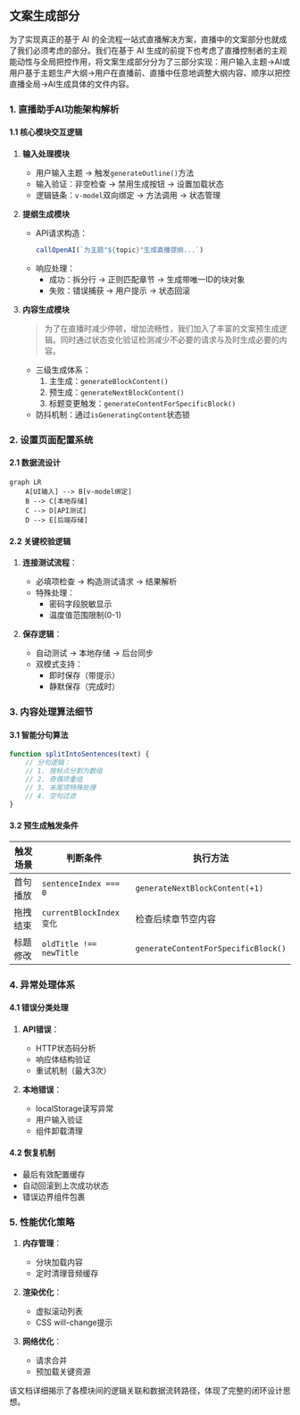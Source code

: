 ## 文案生成部分

为了实现真正的基于 AI 的全流程一站式直播解决方案，直播中的文案部分也就成了我们必须考虑的部分。我们在基于 AI 生成的前提下也考虑了直播控制者的主观能动性与全局把控作用，将文案生成部分分为了三部分实现：用户输入主题->AI或用户基于主题生产大纲->用户在直播前、直播中任意地调整大纲内容、顺序以把控直播全局->AI生成具体的文件内容。


### 1. 直播助手AI功能架构解析

#### 1.1 核心模块交互逻辑

1. **输入处理模块**

   - 用户输入主题 → 触发`generateOutline()`方法
   - 输入验证：非空检查 → 禁用生成按钮 → 设置加载状态
   - 逻辑链条：`v-model`双向绑定 → 方法调用 → 状态管理

2. **提纲生成模块**

   - API请求构造：
     ```javascript
     callOpenAI(`为主题"${topic}"生成直播提纲...`)
     ```
   - 响应处理：
     - 成功：拆分行 → 正则匹配章节 → 生成带唯一ID的块对象
     - 失败：错误捕获 → 用户提示 → 状态回滚

3. **内容生成模块**

   > 为了在直播时减少停顿，增加流畅性，我们加入了丰富的文案预生成逻辑。同时通过状态变化验证检测减少不必要的请求与及时生成必要的内容。

   - 三级生成体系：
     1. 主生成：`generateBlockContent()`
     2. 预生成：`generateNextBlockContent()`
     3. 标题变更触发：`generateContentForSpecificBlock()`
   - 防抖机制：通过`isGeneratingContent`状态锁

### 2. 设置页面配置系统

#### 2.1 数据流设计

```mermaid
graph LR
    A[UI输入] --> B[v-model绑定]
    B --> C[本地存储]
    C --> D[API测试]
    D --> E[后端存储]
```

#### 2.2 关键校验逻辑

1. **连接测试流程**：
   - 必填项检查 → 构造测试请求 → 结果解析
   - 特殊处理：
     - 密码字段脱敏显示
     - 温度值范围限制(0-1)

2. **保存逻辑**：
   - 自动测试 → 本地存储 → 后台同步
   - 双模式支持：
     - 即时保存（带提示）
     - 静默保存（完成时）

### 3. 内容处理算法细节

#### 3.1 智能分句算法

```javascript
function splitIntoSentences(text) {
    // 分句逻辑：
    // 1. 按标点分割为数组
    // 2. 奇偶项重组
    // 3. 末尾项特殊处理
    // 4. 空句过滤
}
```

#### 3.2 预生成触发条件

| 触发场景 | 判断条件                | 执行方法                            |
| -------- | ----------------------- | ----------------------------------- |
| 首句播放 | `sentenceIndex === 0`   | `generateNextBlockContent(+1)`      |
| 拖拽结束 | `currentBlockIndex变化` | 检查后续章节空内容                  |
| 标题修改 | `oldTitle !== newTitle` | `generateContentForSpecificBlock()` |

### 4. 异常处理体系

#### 4.1 错误分类处理

1. **API错误**：
   - HTTP状态码分析
   - 响应体结构验证
   - 重试机制（最大3次）

2. **本地错误**：
   - localStorage读写异常
   - 用户输入验证
   - 组件卸载清理

#### 4.2 恢复机制

- 最后有效配置缓存
- 自动回滚到上次成功状态
- 错误边界组件包裹

### 5. 性能优化策略

1. **内存管理**：
   - 分块加载内容
   - 定时清理音频缓存

2. **渲染优化**：
   - 虚拟滚动列表
   - CSS will-change提示

3. **网络优化**：
   - 请求合并
   - 预加载关键资源

该文档详细揭示了各模块间的逻辑关联和数据流转路径，体现了完整的闭环设计思想。
        